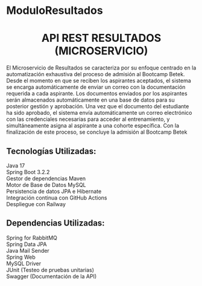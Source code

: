 # ModuloResultados

<h1 align=center >API REST RESULTADOS (MICROSERVICIO) </h1>
<p>
El Microservicio de Resultados se caracteriza por su enfoque centrado en la automatización 
exhaustiva del proceso de admisión al Bootcamp Betek. Desde el momento en que se 
reciben los aspirantes aceptados, el sistema se encarga automáticamente de enviar un 
correo con la documentación requerida a cada aspirante.  Los documentos enviados por los 
aspirantes serán almacenados automáticamente en una base de datos para su posterior 
gestión y aprobación. Una vez que el documento del estudiante ha sido aprobado, el 
sistema envía automáticamente un correo electrónico con las credenciales necesarias para 
acceder al entrenamiento, y simultáneamente asigna al aspirante a una cohorte específica. Con la 
finalización de este proceso, se concluye la admisión al Bootcamp Betek
</p>

<h2>Tecnologías Utilizadas: </h2>
<p>
Java 17<br>
Spring Boot 3.2.2<br>
Gestor de dependencias Maven<br>
Motor de Base de Datos MySQL<br>
Persistencia de datos JPA e Hibernate<br>
Integración continua con GitHub Actions<br>
Despliegue con Railway<br>
<p>



<h2>Dependencias Utilizadas: </h2>
<p>
Spring for RabbitMQ<br>
Spring Data JPA<br>
Java Mail Sender<br>
Spring Web<br>
MySQL Driver<br>
JUnit (Testeo de pruebas unitarias)<br>
Swagger (Documentación de la API)
<p>

